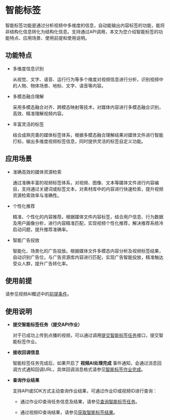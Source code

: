 智能标签 
=========================

智能标签功能是通过分析视频中多维度的信息，自动能输出内容标签的功能，能将非结构化信息转化为结构化信息。支持通过API调用，本文为您介绍智能标签的功能特点、应用场景、使用前提和使用说明。

功能特点 
-------------------------

* 多维度信息识别

  从视觉、文字、语音、运行行为等多个维度对视频信息进行分析，识别视频中的人物、物体场景、地标、文字、语音等内容。
  

* 多模态融合理解

  采用多模态融合对齐、跨模态映射等技术，对媒体内容进行多模态融合识别，高效、精准理解视频内容。
  

* 丰富灵活的标签

  结合成熟完善的媒体标签体系，根据多模态融合理解结果对媒体文件进行智能打标，输出多维度视频标签信息，同时提供灵活的标签自定义功能。
  




应用场景 
-------------------------

* 准确高效的媒体资源检索

  通过准确丰富的视频标签体系，对视频、图像、文本等媒体文件进行内容编目，支持通过关键词或标签文本，对素材库中的内容进行快速检索，提升视频资源检索效率与准确性。
  

* 个性化推荐

  精准、个性化的内容推荐。根据媒体文件内容标签，结合用户信息、行为数据及用户画像分析，进行内容精准匹配，实现视频个性化推荐，解决推荐系统冷启动问题，提升推荐准确率。
  

* 智能广告投放

  智能化、场景化的广告投放。根据媒体文件多模态内容分析及视频标签结果，自动识别广告位，与广告资源库内容进行匹配，实现广告智能投放，精准触达受众人群，提升广告转化率。
  




使用前提 
-------------------------

请参见视频AI概述中的[前提条件](/cn.zh-CN/开发指南/视频AI/概述.md)。

使用说明 
-------------------------

* **提交智能标签任务（提交API作业）** 

  对于已成功上传到点播的视频，可以通过调用[提交智能标签任务](/cn.zh-CN/服务端API/视频AI/智能标签/提交智能标签任务.md)接口，提交智能标签作业。
  

* **接收回调信息** 

  智能标签任务完成后，如果开启了 **视频AI处理完成** 事件通知，会通过消息回调方式通知回调URL，具体回调消息格式请参见[智能标签作业完成](/cn.zh-CN/开发指南/事件通知/事件列表/智能标签作业完成.md)。
  

* **查询作业结果** 

  支持API或SDK方式主动查询作业结果，可通过作业ID或视频ID进行查询：
  * 通过作业ID查询任务信息及结果，请参见[查询智能标签任务](/cn.zh-CN/服务端API/视频AI/智能标签/查询智能标签任务.md)。

    
  
  * 通过视频ID查询结果，请参见[获取智能标签结果](/cn.zh-CN/服务端API/视频AI/智能标签/获取智能标签结果.md)。

    
  

  




